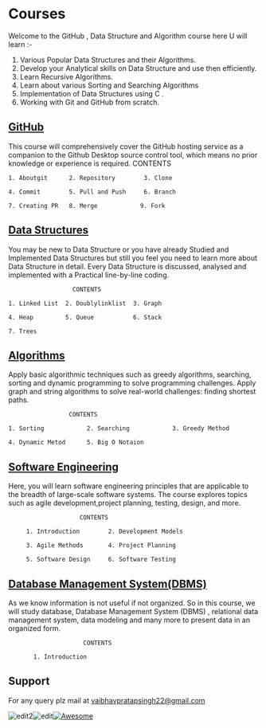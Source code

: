 # Courses

Welcome to the GitHub , Data Structure and Algorithm course here U will learn :-

1. Various Popular Data Structures and their Algorithms.
1. Develop your Analytical skills on Data Structure and use then efficiently.
1. Learn Recursive Algorithms.
1. Learn about various Sorting and Searching Algorithms
1. Implementation of Data Structures using C .
1. Working with Git and GitHub from scratch.

## [GitHub](1-github)
This course will comprehensively cover the GitHub hosting service as a companion to the Github Desktop source control tool, which means no prior knowledge or experience is required. 
                       CONTENTS

    1. Aboutgit      2. Repository        3. Clone

    4. Commit        5. Pull and Push     6. Branch

    7. Creating PR   8. Merge            9. Fork

## [Data Structures](2-datastructure)

  You may be new to Data Structure or you have already Studied and Implemented Data Structures but still you feel you need to learn more about Data Structure in detail. Every Data Structure is discussed, analysed and implemented with a Practical line-by-line coding.

                      CONTENTS
                      
    1. Linked List  2. Doublylinklist  3. Graph 

    4. Heap         5. Queue           6. Stack
    
    7. Trees 

## [Algorithms](3-algorithms)  
 
Apply basic algorithmic techniques such as greedy algorithms, searching, sorting and dynamic programming to solve programming challenges.
Apply graph and string algorithms to solve real-world challenges: finding shortest paths.

                     CONTENTS
                     
    1. Sorting            2. Searching            3. Greedy Method

    4. Dynamic Metod      5. Big O Notaion
                  

## [Software Engineering](4-software-engineering)
Here, you will learn software engineering principles that are applicable to the breadth of large-scale software systems. The course explores topics such as agile development,project planning, testing, design, and more.                        
                        
                        CONTENTS
                        
         1. Introduction        2. Development Models

         3. Agile Methods       4. Project Planning

         5. Software Design     6. Software Testing 

## [Database Management System(DBMS)](5-dbms)   
As we know information is not useful if not organized. So in this course, we will study database, Database Management System (DBMS) , relational data management system, data modeling and many more to present data in an organized form.

                         CONTENTS

           1. Introduction              

## Support
For any query plz mail at vaibhavpratapsingh22@gmail.com


![edit2](https://img.shields.io/static/v1?label=topic&message=Introduction&color=orange)![edit](https://img.shields.io/static/v1?label=PRs&message=Welcome&color=<COLOR>)[![Awesome](https://cdn.rawgit.com/sindresorhus/awesome/d7305f38d29fed78fa85652e3a63e154dd8e8829/media/badge.svg)](https://github.com/sindresorhus/awesome#readme)
